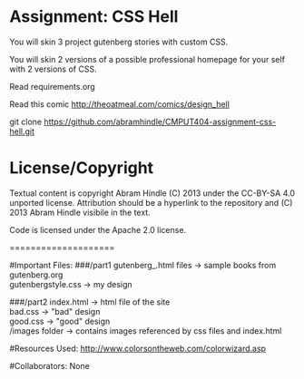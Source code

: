 Assignment: CSS Hell
====================

You will skin 3 project gutenberg stories with custom CSS.

You will skin 2 versions of a possible professional homepage for your
self with 2 versions of CSS.

Read requirements.org

Read this comic http://theoatmeal.com/comics/design_hell

git clone https://github.com/abramhindle/CMPUT404-assignment-css-hell.git

License/Copyright
=================

Textual content is copyright Abram Hindle (C) 2013 under the CC-BY-SA
4.0 unported license. Attribution should be a hyperlink to the
repository and (C) 2013 Abram Hindle visibile in the text.

Code is licensed under the Apache 2.0 license.


====================

#Important Files:
###/part1
gutenberg_.html files -> sample books from gutenberg.org
<br>
gutenbergstyle.css -> my design

###/part2
index.html -> html file of the site
<br>
bad.css -> "bad" design
<br>
good.css -> "good" design
<br>
/images folder -> contains images referenced by css files and index.html

#Resources Used: 
http://www.colorsontheweb.com/colorwizard.asp

#Collaborators:
None

